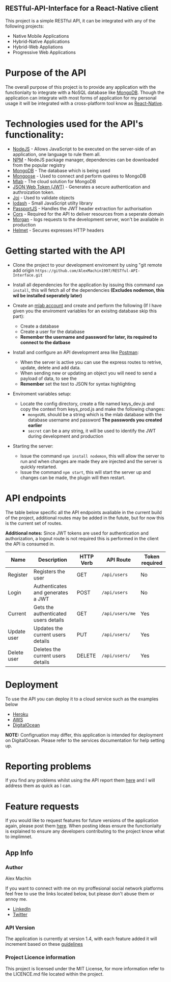 ## RESTful-API-Interface for a React-Native client

This project is a simple RESTful API, it can be integrated with any of the following projects:
* Native Mobile Applications
* Hybrid-Native Applications
* Hybrid-Web Appliations
* Progressive Web Applications

# Purpose of the API
The overall purpose of this project is to provide any application with the functionlaity to integrate with a NoSQL database like [MongoDB](https://www.mongodb.com/). Though the application can integrate with most forms of application for my personal usage it will be integrated with a cross-platform tool know as [React-Native](https://facebook.github.io/react-native/).

# Technologies used for the API's functionality:
* [NodeJS](https://nodejs.org/en/) - Allows JavaScript to be executed on the server-side of an application, one language to rule them all.
* [NPM](https://www.npmjs.com/)  - NodeJS package manager, dependencies can be downloaded from the popular registry
* [MongoDB](https://www.mongodb.com/) - The database which is being used
* [Mongoose](https://mongoosejs.com/) - Used to connect and perform queires to MongoDB
* [Mlab](https://mlab.com/) - The cloud solution for MongoDB
* [JSON Web Token (JWT)](https://jwt.io/) - Generates a secure authentication and authroization token.
* [Joi](https://github.com/hapijs/joi) - Used to validate objects
* [lodash](https://lodash.com/) - Small JavaScript utilty library
* [PassportJS](http://www.passportjs.org/) - Handles the JWT header extraction for authorisation
* [Cors](https://medium.com/@alexishevia/using-cors-in-express-cac7e29b005b) - Required for the API to deliver resources from a seperate domain
* [Morgan](https://www.npmjs.com/package/morgan) - logs requests to the development server, won't be avaliable in production
* [Helmet](https://www.npmjs.com/package/helmet) - Secures expresses HTTP headers


# Getting started with the API
* Clone the project to your development enviroment by using "git remote add origin `https://github.com/AlexMachin1997/RESTful-API-Interface.git`

* Install all dependencies for the application by issuing this command `npm install`, this will fetch all of the dependencies **(Excludes nodemon, this wil be installed seperately later)**

* Create an [mlab account](https://mlab.com/signup/) and create and perform the following (If I have given you the enviroment variables for an exisitng database skip this part):
    * Create a database
    * Create a user for the database
    * **Remember the username and password for later, its required to connect to the datbase**

* Install and configure an API development area like [Postman](https://www.getpostman.com/):
    * When the server is active you can use the express routes to retrive, update, delete and add data.
    * When sending new or updating an object you will need to send a payload of data, to see the 
    * **Remember**  set the text to JSON for syntax highlighting

* Enviroment variables setup:
    * Locate the config directory, create a file named keys_dev.js and copy the context from keys_prod.js and make the following changes:
        * `mongoURL` should be a string which is the mlab database with the database username and password **The passwords you created earlier**
        * `secret` can be a any string, it will be used to identify the JWT during development and production 

* Starting the server:
    * Issue the command `npm install nodemon`, this will allow the server to run and when changes are made they are injected and the server is quickly restarted.
    * Issue the command `npm start`, this will start the server up and changes can be made, the plugin will then restart.

# API endpoints
The table below specific all the API endpoints avaliable in the current build of the project, additional routes may be added in the futute, but for now this is the current set of routes.

**Additional notes:** 
Since JWT tokens are used for authentication and authorization, a logout route is not required this is performed in the client the API is consumed in. 


| Name | Description | HTTP Verb | API Route | Token required
| --- | --- | --- | --- | --
| Register | Registers the user | GET | `/api/users` | No
| Login | Authenticates and generates a JWT | POST | `/api/users`| No
| Current | Gets the authenticated users details | GET | `/api/users/me` | Yes
| Update user | Updates the current users details | PUT | `/api/users/` | Yes
| Delete user | Deletes the current users details | DELETE | `/api/users/` | Yes


# Deployment
To use the API you can deploy it to a cloud service such as the examples below
* [Heroku](https://www.heroku.com/)
* [AWS](https://aws.amazon.com/)
* [DigitalOcean](https://www.digitalocean.com/)

**NOTE:** Configruation may differ, this application is intended for deployment on DigitalOcean. Please refer to the services documentation for help setting up.

# Reporting problems
If you find any problems whilst using the API report them [here](https://github.com/AlexMachin1997/RESTful-API-Interface/issues) and I will address them as quick as I can.

# Feature requests
If you would like to request features for future versions of the application again, please post them [here](https://github.com/AlexMachin1997/RESTful-API-Interface/issues). When posting ideas ensure the functionlaity is explained to ensure any developers contributing to the project know what to implimnet.

## App Info
### Author
Alex Machin

If you want to connect with me on my proffesional social network platforms feel free to use the links located below, but please don't abuse them or annoy me.
* [LinkedIn](https://www.linkedin.com/in/alex-machin/)
* [Twitter](https://twitter.com/AlexMachin97)

### API Version
The application is currently at version 1.4, with each feature added it will increment based on these [guidelines](https://docs.npmjs.com/about-semantic-versioning)

### Project Licence information
This project is licensed under the MIT License, for more information refer to the LICENCE.md file located within the project.
